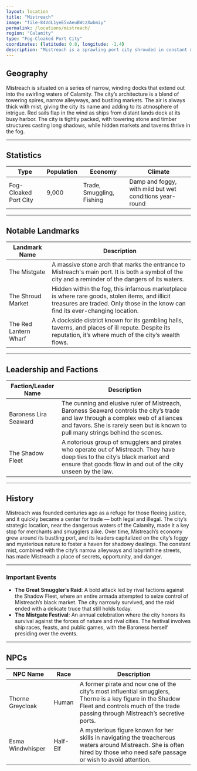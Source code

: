 ```yaml
---
layout: location
title: "Mistreach"
image: "file-84VdL1yeE5xAeuBWczXwbmiy"
permalink: /locations/mistreach/
region: "Calamity"
type: "Fog-Cloaked Port City"
coordinates: {latitude: 0.8, longitude: -1.4}
description: "Mistreach is a sprawling port city shrouded in constant mist. Its intricate network of docks and towering buildings rise from the fog, while ships from across the realm dock in its treacherous waters. The city is known for its vibrant trade, shadowy dealings, and the ever-present scent of salt and smoke."
---
```


## Geography

Mistreach is situated on a series of narrow, winding docks that extend out into the swirling waters of Calamity. The city’s architecture is a blend of towering spires, narrow alleyways, and bustling markets. The air is always thick with mist, giving the city its name and adding to its atmosphere of intrigue. Red sails flap in the wind as ships from distant lands dock at its busy harbor. The city is tightly packed, with towering stone and timber structures casting long shadows, while hidden markets and taverns thrive in the fog.

---

## Statistics

| Type               | Population | Economy                     | Climate                     |
|--------------------|------------|-----------------------------|-----------------------------|
| Fog-Cloaked Port City | 9,000      | Trade, Smuggling, Fishing     | Damp and foggy, with mild but wet conditions year-round |

---

## Notable Landmarks

| Landmark Name          | Description                                                                                     |
|------------------------|-------------------------------------------------------------------------------------------------|
| The Mistgate            | A massive stone arch that marks the entrance to Mistreach's main port. It is both a symbol of the city and a reminder of the dangers of its waters. |
| The Shroud Market        | Hidden within the fog, this infamous marketplace is where rare goods, stolen items, and illicit treasures are traded. Only those in the know can find its ever-changing location. |
| The Red Lantern Wharf    | A dockside district known for its gambling halls, taverns, and places of ill repute. Despite its reputation, it’s where much of the city’s wealth flows. |

---

## Leadership and Factions

| Faction/Leader Name       | Description                                                                                     |
|---------------------------|-------------------------------------------------------------------------------------------------|
| Baroness Lira Seaward      | The cunning and elusive ruler of Mistreach, Baroness Seaward controls the city’s trade and law through a complex web of alliances and favors. She is rarely seen but is known to pull many strings behind the scenes. |
| The Shadow Fleet           | A notorious group of smugglers and pirates who operate out of Mistreach. They have deep ties to the city’s black market and ensure that goods flow in and out of the city unseen by the law. |

---

## History

Mistreach was founded centuries ago as a refuge for those fleeing justice, and it quickly became a center for trade — both legal and illegal. The city’s strategic location, near the dangerous waters of the Calamity, made it a key stop for merchants and smugglers alike. Over time, Mistreach’s economy grew around its bustling port, and its leaders capitalized on the city’s foggy and mysterious nature to foster a haven for shadowy dealings. The constant mist, combined with the city’s narrow alleyways and labyrinthine streets, has made Mistreach a place of secrets, opportunity, and danger.

---

### Important Events

- **The Great Smuggler’s Raid**: A bold attack led by rival factions against the Shadow Fleet, where an entire armada attempted to seize control of Mistreach’s black market. The city narrowly survived, and the raid ended with a delicate truce that still holds today.
- **The Mistgate Festival**: An annual celebration where the city honors its survival against the forces of nature and rival cities. The festival involves ship races, feasts, and public games, with the Baroness herself presiding over the events.

---

## NPCs

| NPC Name                | Race     | Description                                           |
|-------------------------|----------|-------------------------------------------------------|
| Thorne Greycloak         | Human    | A former pirate and now one of the city’s most influential smugglers, Thorne is a key figure in the Shadow Fleet and controls much of the trade passing through Mistreach’s secretive ports. |
| Esma Windwhisper         | Half-Elf | A mysterious figure known for her skills in navigating the treacherous waters around Mistreach. She is often hired by those who need safe passage or wish to avoid attention. |
